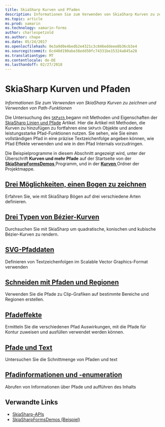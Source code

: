 ```yaml
---
title: SkiaSharp Kurven und Pfaden
description: Informationen Sie zum Verwenden von SkiaSharp Kurven zu zeichnen und Verwenden von Path-Funktionen
ms.topic: article
ms.prod: xamarin
ms.technology: xamarin-forms
author: charlespetzold
ms.author: chape
ms.date: 05/24/2017
ms.openlocfilehash: 0e3a9d0e4bedb2e4321c3c846eddeee8b36cb3e4
ms.sourcegitcommit: 6cd40d190abe38edd50fc74331be15324a845a28
ms.translationtype: MT
ms.contentlocale: de-DE
ms.lasthandoff: 02/27/2018
---
```

# <a name="skiasharp-curves-and-paths"></a>SkiaSharp Kurven und Pfaden

_Informationen Sie zum Verwenden von SkiaSharp Kurven zu zeichnen und Verwenden von Path-Funktionen_

Die Untersuchung des [ `SKPath` ](https://developer.xamarin.com/api/type/SkiaSharp.SKPath/) begann mit Methoden und Eigenschaften der [SkiaSharp Linien und Pfade](~/xamarin-forms/user-interface/graphics/skiasharp/paths/index.md) Artikel. Hier die Artikel mit Methoden, die Kurven zu hinzufügen zu fortfahren eine `SKPath` Objekte und andere leistungsstarke Pfad-Funktionen nutzen. Sie sehen, wie Sie einen vollständigen Pfad in eine präzise Textzeichenfolge angeben können, wie Pfad Effekte verwenden und wie in den Pfad Internals vorzudringen.

Die Beispielprogramme in diesem Abschnitt angezeigt wird, unter der Überschrift **Kurven und mehr Pfade** auf der Startseite von der [ **SkiaSharpFormsDemos** ](https://developer.xamarin.com/samples/xamarin-forms/SkiaSharpForms/SkiaSharpFormsDemos/) Programm, und in der [ **Kurven** ](https://github.com/xamarin/xamarin-forms-samples/tree/master/SkiaSharpForms/SkiaSharpFormsDemos/SkiaSharpFormsDemos/SkiaSharpFormsDemos/Curves) Ordner der Projektmappe.

## <a name="three-ways-to-draw-an-arcarcsmd"></a>[Drei Möglichkeiten, einen Bogen zu zeichnen](arcs.md)

Erfahren Sie, wie mit SkiaSharp Bögen auf drei verschiedene Arten definieren.

## <a name="three-types-of-bzier-curvesbeziersmd"></a>[Drei Typen von Bézier-Kurven](beziers.md)

Durchsuchen Sie mit SkiaSharp um quadratische, konischen und kubische Bézier-Kurven zu rendern.

## <a name="svg-path-datapath-datamd"></a>[SVG-Pfaddaten](path-data.md)

Definieren von Textzeichenfolgen im Scalable Vector Graphics-Format verwenden

## <a name="clipping-with-paths-and-regionsclippingmd"></a>[Schneiden mit Pfaden und Regionen](clipping.md)

Verwenden Sie die Pfade zu Clip-Grafiken auf bestimmte Bereiche und Regionen erstellen.

## <a name="path-effectseffectsmd"></a>[Pfadeffekte](effects.md)

Ermitteln Sie die verschiedenen Pfad Auswirkungen, mit die Pfade für Kontur zuweisen und ausfüllen verwendet werden können.

## <a name="paths-and-texttext-pathsmd"></a>[Pfade und Text](text-paths.md)

Untersuchen Sie die Schnittmenge von Pfaden und text

## <a name="path-information-and-enumerationinformationmd"></a>[Pfadinformationen und -enumeration](information.md)

Abrufen von Informationen über Pfade und aufführen des Inhalts


## <a name="related-links"></a>Verwandte Links

- [SkiaSharp-APIs](https://developer.xamarin.com/api/root/SkiaSharp/)
- [SkiaSharpFormsDemos (Beispiel)](https://developer.xamarin.com/samples/xamarin-forms/SkiaSharpForms/SkiaSharpFormsDemos/)
